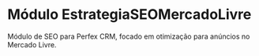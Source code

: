 # Módulo EstrategiaSEOMercadoLivre
Módulo de SEO para Perfex CRM, focado em otimização para anúncios no Mercado Livre.
